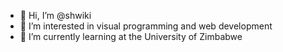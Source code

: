 - 👋 Hi, I’m @shwiki
- 👀 I’m interested in visual programming and web development
- 🌱 I’m currently learning at the University of Zimbabwe


<!---
shwiki/shwiki is a ✨ special ✨ repository because its `README.md` (this file) appears on your GitHub profile.
You can click the Preview link to take a look at your changes.
--->
